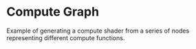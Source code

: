 ﻿
# Compute Graph

Example of generating a compute shader from a series of nodes representing different compute functions.


